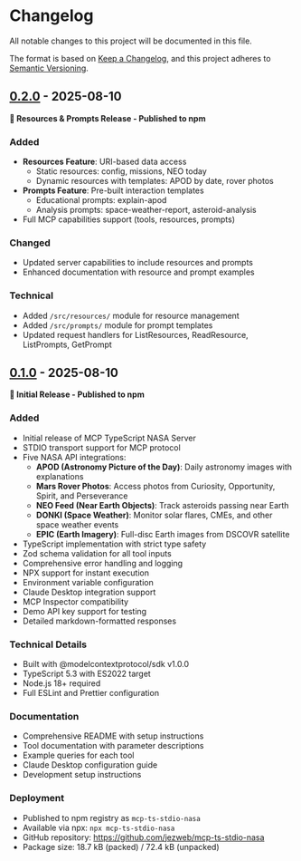 # Changelog

All notable changes to this project will be documented in this file.

The format is based on [Keep a Changelog](https://keepachangelog.com/en/1.0.0/),
and this project adheres to [Semantic Versioning](https://semver.org/spec/v2.0.0.html).

## [0.2.0] - 2025-08-10

**🎉 Resources & Prompts Release - Published to npm**

### Added
- **Resources Feature**: URI-based data access
  - Static resources: config, missions, NEO today
  - Dynamic resources with templates: APOD by date, rover photos
- **Prompts Feature**: Pre-built interaction templates
  - Educational prompts: explain-apod
  - Analysis prompts: space-weather-report, asteroid-analysis
- Full MCP capabilities support (tools, resources, prompts)

### Changed
- Updated server capabilities to include resources and prompts
- Enhanced documentation with resource and prompt examples

### Technical
- Added `/src/resources/` module for resource management
- Added `/src/prompts/` module for prompt templates
- Updated request handlers for ListResources, ReadResource, ListPrompts, GetPrompt

## [0.1.0] - 2025-08-10

**🚀 Initial Release - Published to npm**

### Added
- Initial release of MCP TypeScript NASA Server
- STDIO transport support for MCP protocol
- Five NASA API integrations:
  - **APOD (Astronomy Picture of the Day)**: Daily astronomy images with explanations
  - **Mars Rover Photos**: Access photos from Curiosity, Opportunity, Spirit, and Perseverance
  - **NEO Feed (Near Earth Objects)**: Track asteroids passing near Earth
  - **DONKI (Space Weather)**: Monitor solar flares, CMEs, and other space weather events
  - **EPIC (Earth Imagery)**: Full-disc Earth images from DSCOVR satellite
- TypeScript implementation with strict type safety
- Zod schema validation for all tool inputs
- Comprehensive error handling and logging
- NPX support for instant execution
- Environment variable configuration
- Claude Desktop integration support
- MCP Inspector compatibility
- Demo API key support for testing
- Detailed markdown-formatted responses

### Technical Details
- Built with @modelcontextprotocol/sdk v1.0.0
- TypeScript 5.3 with ES2022 target
- Node.js 18+ required
- Full ESLint and Prettier configuration

### Documentation
- Comprehensive README with setup instructions
- Tool documentation with parameter descriptions
- Example queries for each tool
- Claude Desktop configuration guide
- Development setup instructions

### Deployment
- Published to npm registry as `mcp-ts-stdio-nasa`
- Available via npx: `npx mcp-ts-stdio-nasa`
- GitHub repository: https://github.com/jezweb/mcp-ts-stdio-nasa
- Package size: 18.7 kB (packed) / 72.4 kB (unpacked)

[0.2.0]: https://github.com/jezweb/mcp-ts-stdio-nasa/releases/tag/v0.2.0
[0.1.0]: https://github.com/jezweb/mcp-ts-stdio-nasa/releases/tag/v0.1.0